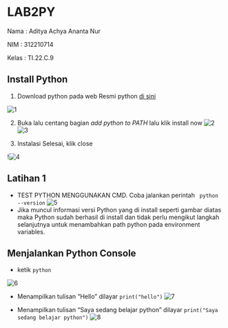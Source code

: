 # LAB2PY
Nama : Aditya Achya Ananta Nur

NIM : 312210714

Kelas : TI.22.C.9

## Install Python
1. Download python pada web Resmi python [di sini](https://python.org)

![1](https://user-images.githubusercontent.com/123864099/215330511-c2366a38-afae-429d-abf1-d11d6e1004a0.PNG)


2. Buka lalu centang bagian *add python to PATH* lalu klik install now
![2](https://user-images.githubusercontent.com/123864099/215330562-0ca758e4-ad21-4fef-8d26-1d52bfebadde.PNG)
![3](https://user-images.githubusercontent.com/123864099/215330577-1c67dbf4-97f1-4624-8232-28354b984c0e.PNG)



3. Instalasi Selesai, klik close

!![4](https://user-images.githubusercontent.com/123864099/215330616-8b2074f8-d089-4916-89d9-503ca8aef595.PNG)


## Latihan 1

* TEST PYTHON MENGGUNAKAN CMD. Coba jalankan perintah `` python --version``
![5](https://user-images.githubusercontent.com/123864099/215332308-7e477839-77be-4a47-adff-3f401b10b185.PNG)
* Jika muncul informasi versi Python yang di install seperti gambar diatas maka Python sudah berhasil di install dan tidak perlu mengikut langkah selanjutnya untuk menambahkan path python pada environment variables.

## Menjalankan Python Console
*  ketik `python`

  ![6](https://user-images.githubusercontent.com/123864099/215332364-df15d253-848a-49b1-a46d-e7e21096caac.PNG)

*  Menampilkan tulisan “Hello” dilayar
`print("hello")`
![7](https://user-images.githubusercontent.com/123864099/215332386-bed3b18d-6b7f-46ff-98ab-25d28f2a6f69.PNG)

* Menampilkan tulisan “Saya sedang belajar python” dilayar
`print("Saya sedang belajar python")`
![8](https://user-images.githubusercontent.com/123864099/215332396-c51d4fc2-4d56-49fe-a51f-d13493c6e3f5.PNG)

